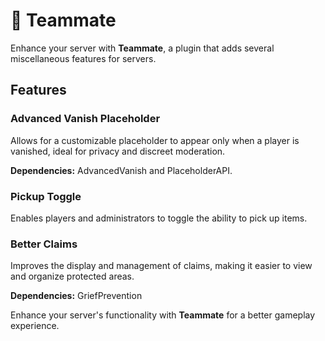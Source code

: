 # 🤝 Teammate

Enhance your server with **Teammate**, a plugin that adds several miscellaneous features for servers.

## Features

### Advanced Vanish Placeholder
Allows for a customizable placeholder to appear only when a player is vanished, ideal for privacy and discreet moderation.

**Dependencies:** AdvancedVanish and PlaceholderAPI.

### Pickup Toggle
Enables players and administrators to toggle the ability to pick up items.

### Better Claims
Improves the display and management of claims, making it easier to view and organize protected areas. 

**Dependencies:** GriefPrevention

Enhance your server's functionality with **Teammate** for a better gameplay experience.
